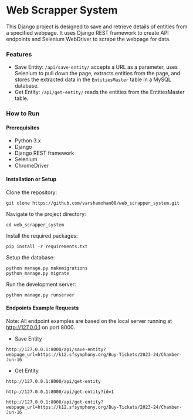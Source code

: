 # Web Scrapper System
This Django project is designed to save and retrieve details of entities from a specified webpage. It uses Django REST framework to create API endpoints and Selenium WebDriver to scrape the webpage for data.
### Features
- Save Entity: `/api/save-entity/` accepts a URL as a parameter, uses Selenium to pull down the page, extracts entities from the page, and stores the extracted data in the `EntitiesMaster` table in a MySQL database.
- Get Entity: `/api/get-entity/` reads the entities from the EntitiesMaster table.
### How to Run
#### Prerequisites
- Python 3.x
- Django
- Django REST framework
- Selenium
- ChromeDriver
#### Installation or Setup
Clone the repository:
```
git clone https://github.com/varshamohan08/web_scrapper_system.git
```
Navigate to the project directory:
```
cd web_scrapper_system
```
Install the required packages:
```
pip install -r requirements.txt
```
Setup the database:
```
python manage.py makemigrations
python manage.py migrate
```
Run the development server:
```
python manage.py runserver
```
#### Endpoints Example Requests
Note: All endpoint examples are based on the local server running at http://127.0.0.1 on port 8000.
- Save Entity
```
http://127.0.0.1:8000/api/save-entity?webpage_url=https://k12.sfsymphony.org/Buy-Tickets/2023-24/Chamber-Jun-16
```
- Get Entity
```
http://127.0.0.1:8000/api/get-entity
```
```
http://127.0.0.1:8000/api/get-entity?id=1
```
```
http://127.0.0.1:8000/api/get-entity?webpage_url=https://k12.sfsymphony.org/Buy-Tickets/2023-24/Chamber-Jun-16
```
